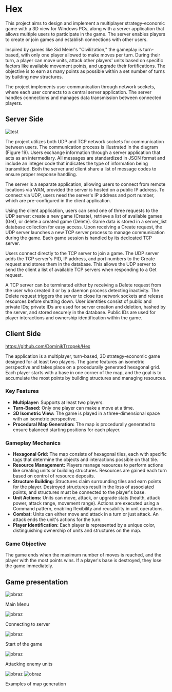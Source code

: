 # Hex

This project aims to design and implement a multiplayer strategy-economic game with a 3D view for Windows PCs, along with a server application that allows multiple users to participate in the game. The server enables players to create or join games and establish connections with other users.

Inspired by games like Sid Meier's "Civilization," the gameplay is turn-based, with only one player allowed to make moves per turn. During their turn, a player can move units, attack other players' units based on specific factors like available movement points, and upgrade their fortifications. The objective is to earn as many points as possible within a set number of turns by building new structures.

The project implements user communication through network sockets, where each user connects to a central server application. The server handles connections and manages data transmission between connected players.

## Server Side

![test](https://github.com/user-attachments/assets/cee58d3c-f11e-4b67-8e15-7011f61734cf)

The project utilizes both UDP and TCP network sockets for communication between users. The communication process is illustrated in the diagram (Figure 19). Users exchange information through a server application that acts as an intermediary. All messages are standardized in JSON format and include an integer code that indicates the type of information being transmitted. Both the server and client share a list of message codes to ensure proper response handling.

The server is a separate application, allowing users to connect from remote locations via WAN, provided the server is hosted on a public IP address. To connect via UDP, users need the server's IP address and port number, which are pre-configured in the client application.

Using the client application, users can send one of three requests to the UDP server: create a new game (Create), retrieve a list of available games (Get), or delete a created game (Delete). Game data is stored in a server_list database collection for easy access. Upon receiving a Create request, the UDP server launches a new TCP server process to manage communication during the game. Each game session is handled by its dedicated TCP server.

Users connect directly to the TCP server to join a game. The UDP server adds the TCP server's PID, IP address, and port numbers to the Create request and stores them in the database. This allows the UDP server to send the client a list of available TCP servers when responding to a Get request.

A TCP server can be terminated either by receiving a Delete request from the user who created it or by a daemon process detecting inactivity. The Delete request triggers the server to close its network sockets and release resources before shutting down. User identities consist of public and private IDs; private IDs are used for server creation and deletion, hashed by the server, and stored securely in the database. Public IDs are used for player interactions and ownership identification within the game.

## Client Side
https://github.com/DominikTrzopek/Hex

The application is a multiplayer, turn-based, 3D strategy-economic game designed for at least two players. The game features an isometric perspective and takes place on a procedurally generated hexagonal grid. Each player starts with a base in one corner of the map, and the goal is to accumulate the most points by building structures and managing resources.

### Key Features

- **Multiplayer:** Supports at least two players.
- **Turn-Based:** Only one player can make a move at a time.
- **3D Isometric View:** The game is played in a three-dimensional space with an isometric perspective.
- **Procedural Map Generation:** The map is procedurally generated to ensure balanced starting positions for each player.

### Gameplay Mechanics

- **Hexagonal Grid:** The map consists of hexagonal tiles, each with specific tags that determine the objects and interactions possible on that tile.
- **Resource Management:** Players manage resources to perform actions like creating units or building structures. Resources are gained each turn based on control of resource deposits.
- **Structure Building:** Structures claim surrounding tiles and earn points for the player. Destroyed structures result in the loss of associated points, and structures must be connected to the player's base.
- **Unit Actions:** Units can move, attack, or upgrade stats (health, attack power, attack range, movement range). Actions are executed using a Command pattern, enabling flexibility and reusability in unit operations.
- **Combat:** Units can either move and attack in a turn or just attack. An attack ends the unit's actions for the turn.
- **Player Identification:** Each player is represented by a unique color, distinguishing ownership of units and structures on the map.

### Game Objective
The game ends when the maximum number of moves is reached, and the player with the most points wins. If a player's base is destroyed, they lose the game immediately.

## Game presentation

![obraz](https://github.com/user-attachments/assets/e66ae457-160e-4891-ac64-fc0dabeb1db3)

Main Menu

![obraz](https://github.com/user-attachments/assets/4889e785-d377-4d73-938e-94740896a9ea)

Connecting to server

![obraz](https://github.com/user-attachments/assets/771ae5b4-b396-4bc6-a9a2-0284d5f3d932)

Start of the game

![obraz](https://github.com/user-attachments/assets/71e4a44a-f8b4-4628-b5cd-756af09043a9)

Attacking enemy units

![obraz](https://github.com/user-attachments/assets/8f08915a-3fc3-472b-bdff-e4361fb59498)
![obraz](https://github.com/user-attachments/assets/5a7c83e7-2936-4663-974c-aa855bbd7a54)

Examples of map generation








